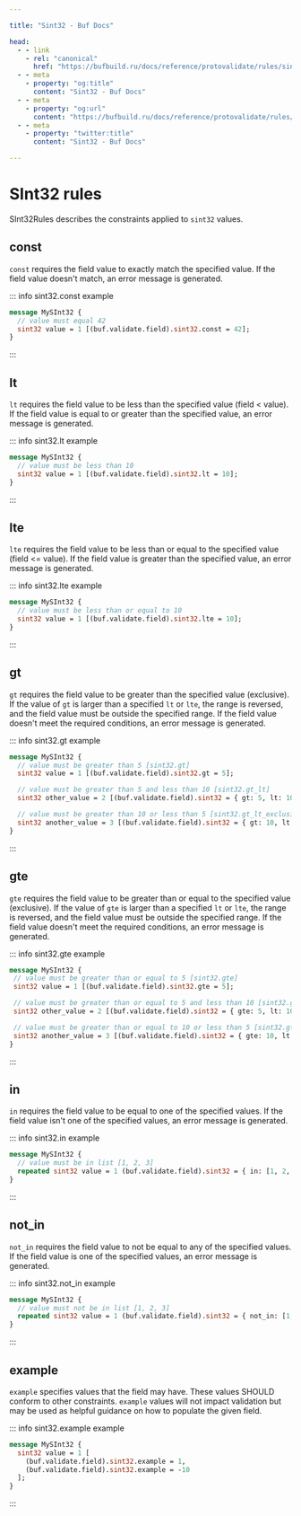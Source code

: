 ```yaml
---

title: "Sint32 - Buf Docs"

head:
  - - link
    - rel: "canonical"
      href: "https://bufbuild.ru/docs/reference/protovalidate/rules/sint32_rules/"
  - - meta
    - property: "og:title"
      content: "Sint32 - Buf Docs"
  - - meta
    - property: "og:url"
      content: "https://bufbuild.ru/docs/reference/protovalidate/rules/sint32_rules/"
  - - meta
    - property: "twitter:title"
      content: "Sint32 - Buf Docs"

---
```


# SInt32 rules

SInt32Rules describes the constraints applied to `sint32` values.

## const

`const` requires the field value to exactly match the specified value. If the field value doesn't match, an error message is generated.

::: info sint32.const example

```proto
message MySInt32 {
  // value must equal 42
  sint32 value = 1 [(buf.validate.field).sint32.const = 42];
}
```

:::

## lt

`lt` requires the field value to be less than the specified value (field < value). If the field value is equal to or greater than the specified value, an error message is generated.

::: info sint32.lt example

```proto
message MySInt32 {
  // value must be less than 10
  sint32 value = 1 [(buf.validate.field).sint32.lt = 10];
}
```

:::

## lte

`lte` requires the field value to be less than or equal to the specified value (field <= value). If the field value is greater than the specified value, an error message is generated.

::: info sint32.lte example

```proto
message MySInt32 {
  // value must be less than or equal to 10
  sint32 value = 1 [(buf.validate.field).sint32.lte = 10];
}
```

:::

## gt

`gt` requires the field value to be greater than the specified value (exclusive). If the value of `gt` is larger than a specified `lt` or `lte`, the range is reversed, and the field value must be outside the specified range. If the field value doesn't meet the required conditions, an error message is generated.

::: info sint32.gt example

```proto
message MySInt32 {
  // value must be greater than 5 [sint32.gt]
  sint32 value = 1 [(buf.validate.field).sint32.gt = 5];

  // value must be greater than 5 and less than 10 [sint32.gt_lt]
  sint32 other_value = 2 [(buf.validate.field).sint32 = { gt: 5, lt: 10 }];

  // value must be greater than 10 or less than 5 [sint32.gt_lt_exclusive]
  sint32 another_value = 3 [(buf.validate.field).sint32 = { gt: 10, lt: 5 }];
}
```

:::

## gte

`gte` requires the field value to be greater than or equal to the specified value (exclusive). If the value of `gte` is larger than a specified `lt` or `lte`, the range is reversed, and the field value must be outside the specified range. If the field value doesn't meet the required conditions, an error message is generated.

::: info sint32.gte example

```proto
message MySInt32 {
 // value must be greater than or equal to 5 [sint32.gte]
 sint32 value = 1 [(buf.validate.field).sint32.gte = 5];

 // value must be greater than or equal to 5 and less than 10 [sint32.gte_lt]
 sint32 other_value = 2 [(buf.validate.field).sint32 = { gte: 5, lt: 10 }];

 // value must be greater than or equal to 10 or less than 5 [sint32.gte_lt_exclusive]
 sint32 another_value = 3 [(buf.validate.field).sint32 = { gte: 10, lt: 5 }];
}
```

:::

## in

`in` requires the field value to be equal to one of the specified values. If the field value isn't one of the specified values, an error message is generated.

::: info sint32.in example

```proto
message MySInt32 {
  // value must be in list [1, 2, 3]
  repeated sint32 value = 1 (buf.validate.field).sint32 = { in: [1, 2, 3] };
}
```

:::

## not_in

`not_in` requires the field value to not be equal to any of the specified values. If the field value is one of the specified values, an error message is generated.

::: info sint32.not_in example

```proto
message MySInt32 {
  // value must not be in list [1, 2, 3]
  repeated sint32 value = 1 (buf.validate.field).sint32 = { not_in: [1, 2, 3] };
}
```

:::

## example

`example` specifies values that the field may have. These values SHOULD conform to other constraints. `example` values will not impact validation but may be used as helpful guidance on how to populate the given field.

::: info sint32.example example

```proto
message MySInt32 {
  sint32 value = 1 [
    (buf.validate.field).sint32.example = 1,
    (buf.validate.field).sint32.example = -10
  ];
}
```

:::
